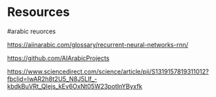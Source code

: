 # Resources

#arabic reuorces

https://aiinarabic.com/glossary/recurrent-neural-networks-rnn/

https://github.com/AIArabicProjects

https://www.sciencedirect.com/science/article/pii/S1319157819311012?fbclid=IwAR2h8t2U5_N8J5Llf_-kbdkBuVRt_Qlejs_kEv6OxNt05W23potlnYByxfk
